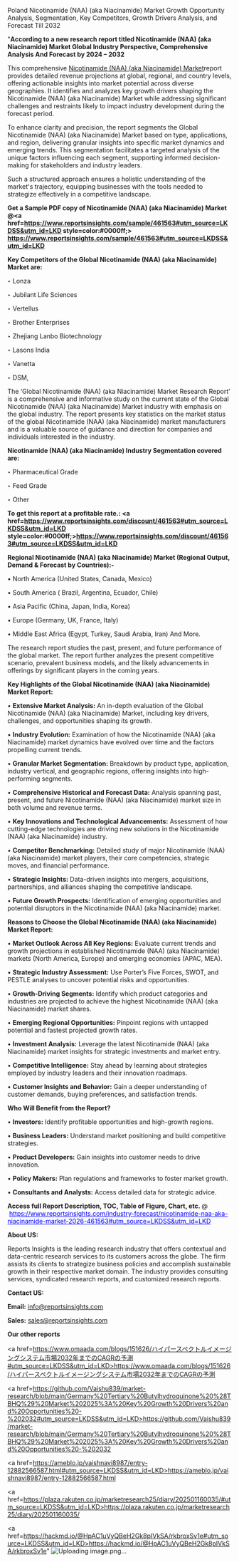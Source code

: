 Poland Nicotinamide (NAA) (aka Niacinamide) Market Growth Opportunity Analysis, Segmentation, Key Competitors, Growth Drivers Analysis, and Forecast Till 2032

"<strong>According to a new research report titled Nicotinamide (NAA) (aka Niacinamide) Market Global Industry Perspective, Comprehensive Analysis And Forecast by 2024 – 2032</strong>

This comprehensive <a href=https://www.reportsinsights.com/sample/461563>Nicotinamide (NAA) (aka Niacinamide) Market</a>report provides detailed revenue projections at global, regional, and country levels, offering actionable insights into market potential across diverse geographies. It identifies and analyzes key growth drivers shaping the Nicotinamide (NAA) (aka Niacinamide) Market while addressing significant challenges and restraints likely to impact industry development during the forecast period.

To enhance clarity and precision, the report segments the Global Nicotinamide (NAA) (aka Niacinamide) Market based on type, applications, and region, delivering granular insights into specific market dynamics and emerging trends. This segmentation facilitates a targeted analysis of the unique factors influencing each segment, supporting informed decision-making for stakeholders and industry leaders.

Such a structured approach ensures a holistic understanding of the market's trajectory, equipping businesses with the tools needed to strategize effectively in a competitive landscape.

<strong>Get a Sample PDF copy of Nicotinamide (NAA) (aka Niacinamide) Market </strong><strong>@<a href=https://www.reportsinsights.com/sample/461563#utm_source=LKDSS&utm_id=LKD style=color:#0000ff;> https://www.reportsinsights.com/sample/461563#utm_source=LKDSS&utm_id=LKD</a></strong></font>

<strong>Key Competitors of the Global Nicotinamide (NAA) (aka Niacinamide) Market are:</strong>

‣ Lonza

‣ Jubilant Life Sciences

‣ Vertellus

‣ Brother Enterprises

‣ Zhejiang Lanbo Biotechnology

‣ Lasons India

‣ Vanetta

‣ DSM,

The ‘Global Nicotinamide (NAA) (aka Niacinamide) Market Research Report’ is a comprehensive and informative study on the current state of the Global Nicotinamide (NAA) (aka Niacinamide) Market industry with emphasis on the global industry. The report presents key statistics on the market status of the global Nicotinamide (NAA) (aka Niacinamide) market manufacturers and is a valuable source of guidance and direction for companies and individuals interested in the industry.

<strong>Nicotinamide (NAA) (aka Niacinamide) Industry Segmentation covered are:</strong>

‣ Pharmaceutical Grade

‣ Feed Grade

‣ Other

<strong>To get this report at a profitable rate.: <a href=https://www.reportsinsights.com/discount/461563#utm_source=LKDSS&utm_id=LKD style=color:#0000ff;>https://www.reportsinsights.com/discount/461563#utm_source=LKDSS&utm_id=LKD</a></strong></font>

<strong>Regional Nicotinamide (NAA) (aka Niacinamide) Market (Regional Output, Demand &amp; Forecast by Countries):-</strong>

• North America (United States, Canada, Mexico)

• South America ( Brazil, Argentina, Ecuador, Chile)

• Asia Pacific (China, Japan, India, Korea)

• Europe (Germany, UK, France, Italy)

• Middle East Africa (Egypt, Turkey, Saudi Arabia, Iran) And More.

The research report studies the past, present, and future performance of the global market. The report further analyzes the present competitive scenario, prevalent business models, and the likely advancements in offerings by significant players in the coming years.

<strong>Key Highlights of the Global Nicotinamide (NAA) (aka Niacinamide) Market Report:</strong>

• <strong>Extensive Market Analysis:</strong> An in-depth evaluation of the Global Nicotinamide (NAA) (aka Niacinamide) Market, including key drivers, challenges, and opportunities shaping its growth.

• <strong>Industry Evolution:</strong> Examination of how the Nicotinamide (NAA) (aka Niacinamide) market dynamics have evolved over time and the factors propelling current trends.

• <strong>Granular Market Segmentation:</strong> Breakdown by product type, application, industry vertical, and geographic regions, offering insights into high-performing segments.

• <strong>Comprehensive Historical and Forecast Data:</strong> Analysis spanning past, present, and future Nicotinamide (NAA) (aka Niacinamide) market size in both volume and revenue terms.

• <strong>Key Innovations and Technological Advancements:</strong> Assessment of how cutting-edge technologies are driving new solutions in the Nicotinamide (NAA) (aka Niacinamide) industry.

• <strong>Competitor Benchmarking:</strong> Detailed study of major Nicotinamide (NAA) (aka Niacinamide) market players, their core competencies, strategic moves, and financial performance.

• <strong>Strategic Insights:</strong> Data-driven insights into mergers, acquisitions, partnerships, and alliances shaping the competitive landscape.

• <strong>Future Growth Prospects:</strong> Identification of emerging opportunities and potential disruptors in the Nicotinamide (NAA) (aka Niacinamide) market.

<strong>Reasons to Choose the Global Nicotinamide (NAA) (aka Niacinamide) Market Report:</strong>

• <strong>Market Outlook Across All Key Regions:</strong> Evaluate current trends and growth projections in established Nicotinamide (NAA) (aka Niacinamide) markets (North America, Europe) and emerging economies (APAC, MEA).

• <strong>Strategic Industry Assessment:</strong> Use Porter’s Five Forces, SWOT, and PESTLE analyses to uncover potential risks and opportunities.

• <strong>Growth-Driving Segments:</strong> Identify which product categories and industries are projected to achieve the highest Nicotinamide (NAA) (aka Niacinamide) market shares.

• <strong>Emerging Regional Opportunities:</strong> Pinpoint regions with untapped potential and fastest projected growth rates.

• <strong>Investment Analysis:</strong> Leverage the latest Nicotinamide (NAA) (aka Niacinamide) market insights for strategic investments and market entry.

• <strong>Competitive Intelligence:</strong> Stay ahead by learning about strategies employed by industry leaders and their innovation roadmaps.

• <strong>Customer Insights and Behavior:</strong> Gain a deeper understanding of customer demands, buying preferences, and satisfaction trends.

<strong>Who Will Benefit from the Report?</strong>

• <strong>Investors:</strong> Identify profitable opportunities and high-growth regions.

• <strong>Business Leaders:</strong> Understand market positioning and build competitive strategies.

• <strong>Product Developers:</strong> Gain insights into customer needs to drive innovation.

• <strong>Policy Makers:</strong> Plan regulations and frameworks to foster market growth.

• <strong>Consultants and Analysts:</strong> Access detailed data for strategic advice.
</ul>
<strong>Access full Report Description, TOC, Table of Figure, Chart, etc. </strong>@  <a href=https://www.reportsinsights.com/industry-forecast/nicotinamide-naa-aka-niacinamide-market-2026-461563#utm_source=LKDSS&utm_id=LKD style=color:#0000ff;>https://www.reportsinsights.com/industry-forecast/nicotinamide-naa-aka-niacinamide-market-2026-461563#utm_source=LKDSS&utm_id=LKD</a></font>

<strong><strong>About US</strong>:</strong>

Reports Insights is the leading research industry that offers contextual and data-centric research services to its customers across the globe. The firm assists its clients to strategize business policies and accomplish sustainable growth in their respective market domain. The industry provides consulting services, syndicated research reports, and customized research reports.

<strong>Contact US:</strong>

<p class=""""><b>Email:</b> <a href=mailto:info@reportsinsights.com>info@reportsinsights.com</a></p>
<p class=""""><b>Sales:</b> <a href=mailto:sales@reportsinsights.com>sales@reportsinsights.com</a></p>

<strong>Our other reports</strong>

<a href=https://www.omaada.com/blogs/151626/ハイパースペクトルイメージングシステム市場2032年までのCAGRの予測#utm_source=LKDSS&utm_id=LKD>https://www.omaada.com/blogs/151626/ハイパースペクトルイメージングシステム市場2032年までのCAGRの予測</a>

<a href=https://github.com/Vaishu839/market-research/blob/main/Germany%20Tertiary%20Butylhydroquinone%20%28TBHQ%29%20Market%202025%3A%20Key%20Growth%20Drivers%20and%20Opportunities%20-%202032#utm_source=LKDSS&utm_id=LKD>https://github.com/Vaishu839/market-research/blob/main/Germany%20Tertiary%20Butylhydroquinone%20%28TBHQ%29%20Market%202025%3A%20Key%20Growth%20Drivers%20and%20Opportunities%20-%202032</a>

<a href=https://ameblo.jp/vaishnavi8987/entry-12882566587.html#utm_source=LKDSS&utm_id=LKD>https://ameblo.jp/vaishnavi8987/entry-12882566587.html</a>

<a href=https://plaza.rakuten.co.jp/marketresearch25/diary/202501160035/#utm_source=LKDSS&utm_id=LKD>https://plaza.rakuten.co.jp/marketresearch25/diary/202501160035/</a>

<a href=https://hackmd.io/@HpAC1uVyQBeH2Gk8pIVkSA/rkbroxSv1e#utm_source=LKDSS&utm_id=LKD>https://hackmd.io/@HpAC1uVyQBeH2Gk8pIVkSA/rkbroxSv1e</a>"
![Uploading image.png…]()
